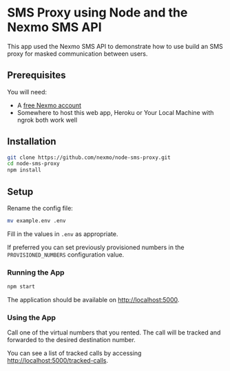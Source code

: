 # SMS Proxy using Node and the Nexmo SMS API

This app used the Nexmo SMS API to demonstrate how to use build an SMS proxy for masked communication between users.

## Prerequisites

You will need:

* A [free Nexmo account](https://dashboard.nexmo.com/sign-up)
* Somewhere to host this web app, Heroku or Your Local Machine with ngrok both work well

## Installation

```sh
git clone https://github.com/nexmo/node-sms-proxy.git
cd node-sms-proxy
npm install
```

## Setup

Rename the config file:

```sh
mv example.env .env
```

Fill in the values in `.env` as appropriate.

If preferred you can set previously provisioned numbers in the `PROVISIONED_NUMBERS` configuration value.

### Running the App

```sh
npm start
```

The application should be available on <http://localhost:5000>.

### Using the App

Call one of the virtual numbers that you rented. The call will be tracked and forwarded to the desired destination number.

You can see a list of tracked calls by accessing <http://localhost:5000/tracked-calls>.
